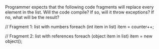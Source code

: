 Programmer expects that the following code fragments will replace every element in the list. Will the code compile? If so, will it throw exceptions? If no, what will be the result?

  // Fragment 1: list with numbers
  foreach (int item in list)
    item = counter++;

  // Fragment 2: list with references
  foreach (object item in list)
    item = new object();

